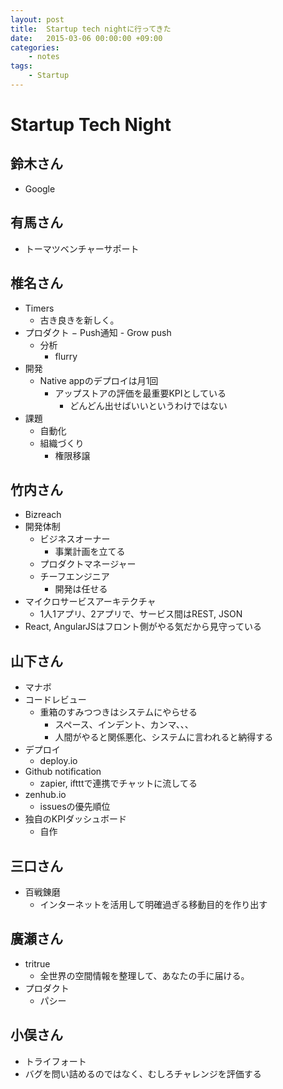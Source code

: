 ```yaml
---
layout: post
title:  Startup tech nightに行ってきた
date:   2015-03-06 00:00:00 +09:00
categories:
    - notes
tags:
    - Startup
---
```


# Startup Tech Night

## 鈴木さん

- Google

## 有馬さん

- トーマツベンチャーサポート

## 椎名さん

- Timers
    - 古き良きを新しく。
- プロダクト
    − Push通知
        - Grow push
    - 分析
        - flurry
- 開発
    - Native appのデプロイは月1回
        - アップストアの評価を最重要KPIとしている
            - どんどん出せばいいというわけではない
- 課題
    - 自動化
    - 組織づくり
        - 権限移譲

## 竹内さん

- Bizreach
- 開発体制
    - ビジネスオーナー
        - 事業計画を立てる
    - プロダクトマネージャー
    - チーフエンジニア
        - 開発は任せる
- マイクロサービスアーキテクチャ
    - 1人1アプリ、2アプリで、サービス間はREST, JSON
- React, AngularJSはフロント側がやる気だから見守っている

## 山下さん

- マナボ
- コードレビュー
    - 重箱のすみつつきはシステムにやらせる
        - スペース、インデント、カンマ、、、
        - 人間がやると関係悪化、システムに言われると納得する
- デプロイ
    - deploy.io
- Github notification
    - zapier, iftttで連携でチャットに流してる
- zenhub.io
    - issuesの優先順位
- 独自のKPIダッシュボード
    - 自作

## 三口さん

- 百戦錬磨
    - インターネットを活用して明確過ぎる移動目的を作り出す

## 廣瀬さん

- tritrue
    - 全世界の空間情報を整理して、あなたの手に届ける。
- プロダクト
    - パシー

## 小俣さん

- トライフォート
- バグを問い詰めるのではなく、むしろチャレンジを評価する
